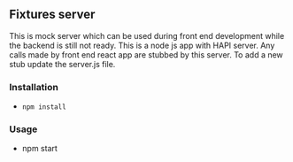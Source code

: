 ## Fixtures server

This is mock server which can be used during front end development while the backend is still not ready. This is a node js app with HAPI server. Any calls made by front end react app are stubbed by this server. To add a new stub update the server.js file.

### Installation

- `npm install`

### Usage

- npm start